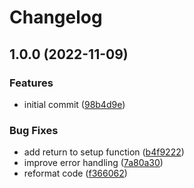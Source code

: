# Changelog

## 1.0.0 (2022-11-09)


### Features

* initial commit ([98b4d9e](https://github.com/nat-418/scamp.nvim/commit/98b4d9e8f0f3b0379fe11e9cebbf667ff90f8bd5))


### Bug Fixes

* add return to setup function ([b4f9222](https://github.com/nat-418/scamp.nvim/commit/b4f92221a7c470ed07904b16b27d025b4f62efdf))
* improve error handling ([7a80a30](https://github.com/nat-418/scamp.nvim/commit/7a80a30d72641749f64ea8f68f6e1ca30be92c1a))
* reformat code ([f366062](https://github.com/nat-418/scamp.nvim/commit/f36606239fa9b9759b20437b18d225fc2bbed65d))

